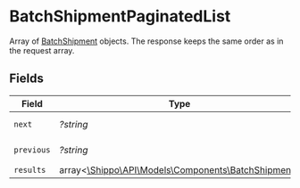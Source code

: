 # BatchShipmentPaginatedList

Array of <a href="#section/Batch-Shipment">BatchShipment</a> objects. 
The response keeps the same order as in the request array.


## Fields

| Field                                                                                          | Type                                                                                           | Required                                                                                       | Description                                                                                    | Example                                                                                        |
| ---------------------------------------------------------------------------------------------- | ---------------------------------------------------------------------------------------------- | ---------------------------------------------------------------------------------------------- | ---------------------------------------------------------------------------------------------- | ---------------------------------------------------------------------------------------------- |
| `next`                                                                                         | *?string*                                                                                      | :heavy_minus_sign:                                                                             | N/A                                                                                            | baseurl?page=3&results=10                                                                      |
| `previous`                                                                                     | *?string*                                                                                      | :heavy_minus_sign:                                                                             | N/A                                                                                            | baseurl?page=1&results=10                                                                      |
| `results`                                                                                      | array<[\Shippo\API\Models\Components\BatchShipment](../../Models/Components/BatchShipment.md)> | :heavy_minus_sign:                                                                             | N/A                                                                                            |                                                                                                |